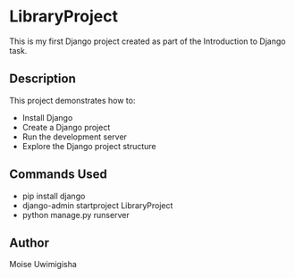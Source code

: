 # LibraryProject

This is my first Django project created as part of the Introduction to Django task.

## Description
This project demonstrates how to:
- Install Django
- Create a Django project
- Run the development server
- Explore the Django project structure

## Commands Used
- pip install django
- django-admin startproject LibraryProject
- python manage.py runserver

## Author
Moise Uwimigisha


